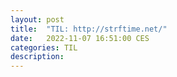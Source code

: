 ```yaml
---
layout: post
title:  "TIL: http://strftime.net/"
date:   2022-11-07 16:51:00 CES
categories: TIL
description:
---
```


